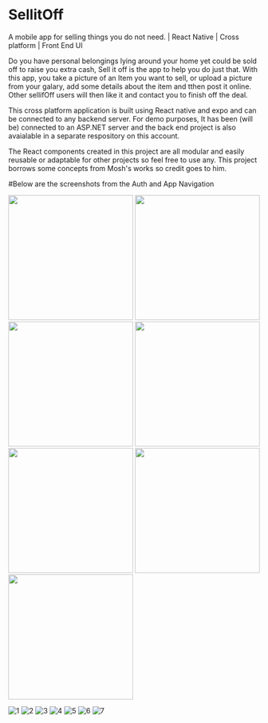 # SellitOff
 A mobile app for selling things you do not need. | React Native | Cross platform | Front End UI

Do you have personal belongings lying around your home yet could be sold off to raise you extra cash, Sell it off is the app to help you do just that. With this app, you take a picture of an Item you want to sell, or upload a picture from your galary, add some details about the item and tthen post it online. Other sellifOff users will then like it and contact you to finish off the deal.

This cross platform application is built using React native and expo and can be connected to any backend server. For demo purposes, It has been (will be) connected to an ASP.NET server and the back end project is also  avaialable in a separate respository on this account. 

The React components created in this project are all modular and easily reusable or adaptable for other projects so feel free to use any.
This project borrows some concepts from Mosh's works so credit goes to him.

#Below are the screenshots from the Auth and  App Navigation

<img src="https://user-images.githubusercontent.com/29673089/160527820-e8fc1d1b-933a-4438-a58f-3a8518b547d4.png"  height="250">
<img src="https://user-images.githubusercontent.com/29673089/160527833-53087e02-aaab-40ac-82a8-e612ab25671e.png"  height="250">
<img src="https://user-images.githubusercontent.com/29673089/160527839-b4e115f7-db2b-4ce4-b9fb-c9fc8ff9f5d5.png)"  height="250">
<img src="https://user-images.githubusercontent.com/29673089/160527844-658cdf2c-e727-433c-adb9-be890054774f.png"  height="250">
<img src="https://user-images.githubusercontent.com/29673089/160527853-38a4d7c3-5d7c-40b2-b186-be8448f0ff8c.png"  height="250">
<img src="https://user-images.githubusercontent.com/29673089/160527856-b4167b0d-d711-4310-98b3-eb71d0b0c483.png"  height="250">
<img src="https://user-images.githubusercontent.com/29673089/160527858-12fb8fb8-7073-4b2d-932a-09a2d42fdd9b.png"  height="250">

![1](https://user-images.githubusercontent.com/29673089/160527820-e8fc1d1b-933a-4438-a58f-3a8518b547d4.png)
![2](https://user-images.githubusercontent.com/29673089/160527833-53087e02-aaab-40ac-82a8-e612ab25671e.png)
![3](https://user-images.githubusercontent.com/29673089/160527839-b4e115f7-db2b-4ce4-b9fb-c9fc8ff9f5d5.png)
![4](https://user-images.githubusercontent.com/29673089/160527844-658cdf2c-e727-433c-adb9-be890054774f.png)
![5](https://user-images.githubusercontent.com/29673089/160527853-38a4d7c3-5d7c-40b2-b186-be8448f0ff8c.png)
![6](https://user-images.githubusercontent.com/29673089/160527856-b4167b0d-d711-4310-98b3-eb71d0b0c483.png)
![7](https://user-images.githubusercontent.com/29673089/160527858-12fb8fb8-7073-4b2d-932a-09a2d42fdd9b.png)
